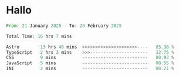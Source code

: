 # Hallo
<!--START_SECTION:waka-->

```rust
From: 21 January 2025 - To: 20 February 2025

Total Time: 16 hrs 7 mins

Astro        13 hrs 46 mins  >>>>>>>>>>>>>>>>>>>>>----   85.38 %
TypeScript   2 hrs 3 mins    >>>----------------------   12.75 %
CSS          9 mins          -------------------------   00.93 %
JavaScript   5 mins          -------------------------   00.55 %
INI          2 mins          -------------------------   00.21 %
```

<!--END_SECTION:waka-->
